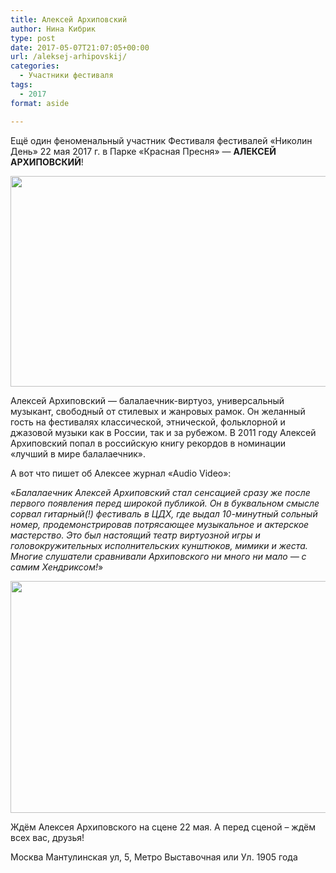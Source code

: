 ```yaml
---
title: Алексей Архиповский
author: Нина Кибрик
type: post
date: 2017-05-07T21:07:05+00:00
url: /aleksej-arhipovskij/
categories:
  - Участники фестиваля
tags:
  - 2017
format: aside

---
```

Ещё один феноменальный участник Фестиваля фестивалей «Николин День» 22 мая 2017 г. в Парке &#171;Красная Пресня&#187; &#8212; **АЛЕКСЕЙ АРХИПОВСКИЙ**!

<img class="alignnone size-large wp-image-160" src="http://nikolinden.ru/wp-content/uploads/2017/05/Nikolin-den-Aleksej-Arhipovskij-1024x658.jpg" alt="" width="525" height="337" srcset="http://nikolinden.ru/wp-content/uploads/2017/05/Nikolin-den-Aleksej-Arhipovskij-1024x658.jpg 1024w, http://nikolinden.ru/wp-content/uploads/2017/05/Nikolin-den-Aleksej-Arhipovskij-300x193.jpg 300w, http://nikolinden.ru/wp-content/uploads/2017/05/Nikolin-den-Aleksej-Arhipovskij-768x494.jpg 768w" sizes="(max-width: 525px) 100vw, 525px" />

Алексей Архиповский &#8212; балалаечник-виртуоз, универсальный музыкант, свободный от стилевых и жанровых рамок. Он желанный гость на фестивалях классической, этнической, фольклорной и джазовой музыки как в России, так и за рубежом. В 2011 году Алексей Архиповский попал в российскую книгу рекордов в номинации «лучший в мире балалаечник».

А вот что пишет об Алексее журнал «Audio Video»:

«_Балалаечник Алексей Архиповский стал сенсацией сразу же после первого появления перед широкой публикой. Он в буквальном смысле сорвал гитарный(!) фестиваль в ЦДХ, где выдал 10-минутный сольный номер, продемонстрировав потрясающее музыкальное и актерское мастерство. Это был настоящий театр виртуозной игры и головокружительных исполнительских кунштюков, мимики и жеста. Многие слушатели сравнивали Архиповского ни много ни мало &#8212; с самим Хендриксом!_»

<img class="alignnone size-large wp-image-228" src="http://nikolinden.ru/wp-content/uploads/2017/05/Arhipovskiy-1024x724.jpg" alt="" width="525" height="371" srcset="http://nikolinden.ru/wp-content/uploads/2017/05/Arhipovskiy.jpg 1024w, http://nikolinden.ru/wp-content/uploads/2017/05/Arhipovskiy-300x212.jpg 300w, http://nikolinden.ru/wp-content/uploads/2017/05/Arhipovskiy-768x543.jpg 768w" sizes="(max-width: 525px) 100vw, 525px" />

Ждём Алексея Архиповского на сцене 22 мая. А перед сценой – ждём всех вас, друзья!

Москва Мантулинская ул, 5, Метро Выставочная или Ул. 1905 года